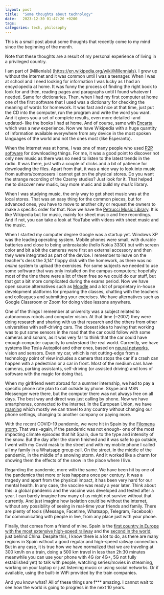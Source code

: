 ```yaml
---
layout: post
title:  "Some thoughts about technology"
date:   2023-12-30 01:47:20 +0200
tags: 
categories: tech, philosophy
---
```


This is a small post about some thoughts that recently come to my mind since the beginning of the month. 

Note that these thoughts are a result of my personal experience of living in a privileged country.

I am part of [Millenials] (https://en.wikipedia.org/wiki/Millennials). I grew up without the internet and it was common until I was a teenager. When I was at school
and I need looking for information I was lucky as I had an encyclopedia at home. It was funny the process of finding the right book to look for and then, reading pages and
paragraphs until I found whatever I needed. Same for dictionaries. Then, when I had my first computer at home one of the first software that I used was a dictionary for checking
the meaning of words for homework. It was fast and nice at that time, just put the CD into the computer, run the program and write the word you want. And it gives you a set of complete results,
even more detailed -and updated- like the books I had at home. And of course, same with [Encarta](https://en.wikipedia.org/wiki/Encarta) which was a new experience. Now we have Wikipedia with a huge
quantity of information available everywhere from any device in the most spoken languages of the world and not the ones most (like Esperanto).

When the Internet was at home, I was one of many people who used [P2P software](https://en.wikipedia.org/wiki/Audiogalaxy) for downloading things. For me, it was a good point to discover not only new music as there was no need to listen to the latest trends in the radio. It was there, just with a couple of clicks and a bit of patience for downloading the files. Apart from that, it was a nice way to look into music from authors/composers I cannot get on the physical stores. Do you want the strange recording of the Czerny studies? Just look for it. That helped me to discover new music, buy more music and build my *music* library.

When I was studying music, the only way to get sheet music was at the local stores. That was an easy thing for the common pieces, but for advanced ones, you have to move to another city or request the owners to make a specific order for that. Now we have the [Petrucci Music Library](https://imslp.org/wiki/Main_Page). It is like Wikipedia but for music, mainly for sheet music and free recordings. And if not, you can take a look at YouTube with videos with sheet music and the music.

When I started my computer degree Google was a startup yet. Windows XP was the leading operating system. Mobile phones were small, with durable batteries and close to being unbreakable (hello Nokia 3330) but with screen color and bit a bit the cameras were first an external accessory and then they were integrated as part of the device. I remember to leave on the teacher's desk the 3,14" floppy disk with the homework, as there was no *online* system to upload the exercises. For some subjects we needed to use some software that was only installed on the campus computers; hopefully most of the time there were a lot of them free so we could do our stuff, but that got a bit more complicated during the exams period. Now we have open source alternatives such as [Moodle](https://moodle.org/) and a lot of proprietary in-house development platforms for preparing the classes, chatting with the teachers and colleagues and submitting your exercises. We have alternatives such as Google Classroom or Zoom for doing video lessons anywhere.

One of the things I remember at university was a subject related to autonomous robots and computer vision. At that time (~2007) they were doing research and sharing with us that research and the others from other universities with self-driving cars. The closest idea to having that working was to put some sensors in the road that the car could follow with some cameras and sonars, as it was very far to think that the car could have enough computer capacity to *understand* the real world. Currently, we have systems like Tesla Autopilot and other ones, based on [neural networks](https://builtin.com/transportation-tech/self-driving-cars), vision and sensors. Even my car, which is not cutting-edge from a technology point of view includes a camera that stops the car if a crash can happen with a pedestrian or a car in front. Most of the medium cars have cameras, parking assistants, self-driving (or assisted driving) and tons of software with the magic for doing that.

When my girlfriend went abroad for a summer internship, we had to pay a specific phone rate plan to call outside by phone. Skype and MSN Messenger were there, but the computer there was not always free on all days. The best way and direct was just calling by phone. Now we have smartphones, connected to the internet. In the European Union, we have [roaming](https://europa.eu/youreurope/citizens/consumers/internet-telecoms/mobile-roaming-costs/index_en.htm) which mostly we can travel to any country without changing our phone settings, changing to another company or paying more.

With the recent COVID-19 pandemic, we were hit in Spain by the [Filomena storm](https://en.wikipedia.org/wiki/Storm_Filomena). That was -again, if the pandemic was not enough- one of the most impacting climate episodes that hit Spain, due to the type and intensity of the snow. But the day after the storm finished and it was safe to go outside, I went with my Covid mask to the street and with my mobile phone I called all my family in a Whatsapp group call. On the street, in the middle of the pandemic, in the middle of a snowing storm. And it worked like a charm for showing them the effects of the snow in the place where I live. 

Regarding the pandemic, more with the same. We have been hit by one of the pandemics that more or less happens once per century. It was a tragedy and apart from the physical impact, it has been very hard for our mental health. In any case, the vaccine was ready a year later. Think about this: a global pandemic and the vaccine was developed and tested after a year. I can barely imagine how many of us might not survive without that currently. And just imagine how isolation could be without the internet, without any possibility of seeing in real-time your friends and family. There are plenty of tools (iMessage, Facetime, Whatsapp, Telegram, Facebook) for communicating with people in live, from any place just with your phone.

Finally, that comes from a friend of mine. Spain is the [first country in Europe with the most extensive high-speed railway](https://www.globalrailwayreview.com/news/147158/spanish-high-speed-rail/) and the [second in the world](https://edition.cnn.com/travel/article/spain-high-speed-rail-network/index.html), just behind China. Despite this, I know there is a lot to do, as there are many regions in Spain without a good regular and high-speed railway connection. But in any case, it is true how we have normalized that we are traveling at 300 km/h on a train, doing a 500 km travel in less than 2h:30 minutes meanwhile you can use your phone with 4G (or 4G+, 5G not fully established yet) to talk with people, watching series/movies in streaming, working on your laptop or just listening music or using social networks. Or if available, using the built-in WiFi provided by the train companies. 

And you know what? All of these things are f*** amazing. I cannot wait to see how the world is going to progress in the next 10 years.


